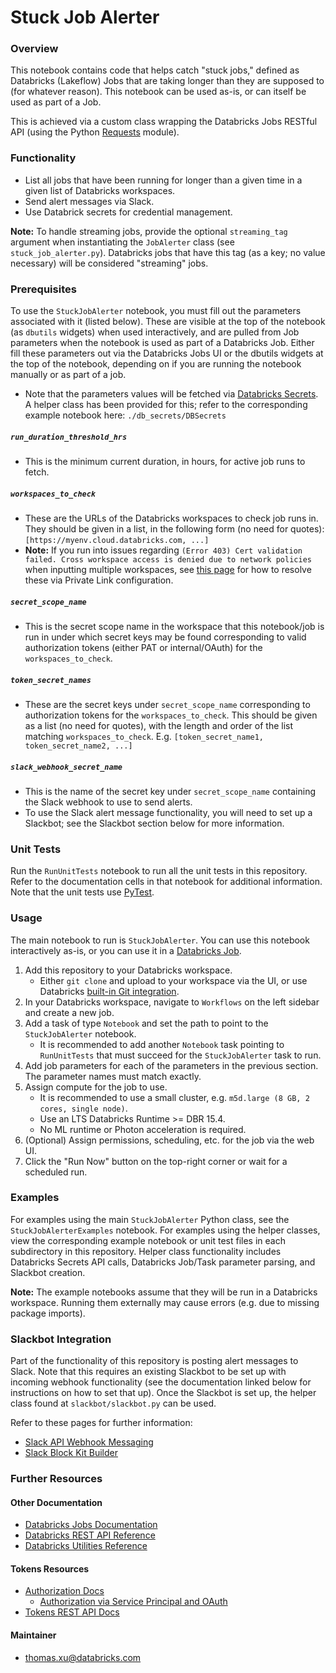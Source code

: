 # Stuck Job Alerter

### Overview

This notebook contains code that helps catch "stuck jobs," defined as Databricks (Lakeflow) Jobs that are taking longer than they are supposed to (for whatever reason). This notebook can be used as-is, or can itself be used as part of a Job.

This is achieved via a custom class wrapping the Databricks Jobs RESTful API (using the Python [Requests](https://pypi.org/project/requests/) module). 

### Functionality

- List all jobs that have been running for longer than a given time in a given list of Databricks workspaces.
- Send alert messages via Slack.
- Use Databrick secrets for credential management.

**Note:** To handle streaming jobs, provide the optional `streaming_tag` argument when instantiating the `JobAlerter` class (see `stuck_job_alerter.py`). Databricks jobs that have this tag (as a key; no value necessary) will be considered "streaming" jobs.

### Prerequisites

To use the `StuckJobAlerter` notebook, you must fill out the parameters associated with it (listed below). These are visible at the top of the notebook (as `dbutils` widgets) when used interactively, and are pulled from Job parameters when the notebook is used as part of a Databricks Job. Either fill these parameters out via the Databricks Jobs UI or the dbutils widgets at the top of the notebook, depending on if you are running the notebook manually or as part of a job.

- Note that the parameters values will be fetched via [Databricks Secrets](https://docs.databricks.com/aws/en/security/secrets/). A helper class has been provided for this; refer to the corresponding example notebook here: `./db_secrets/DBSecrets`

##### `run_duration_threshold_hrs`
- This is the minimum current duration, in hours, for active job runs to fetch.

##### `workspaces_to_check`
- These are the URLs of the Databricks workspaces to check job runs in. They should be given in a list, in the following form (no need for quotes): 
`[https://myenv.cloud.databricks.com, ...]`
- **Note:** If you run into issues regarding `(Error 403) Cert validation failed. Cross workspace access is denied due to network policies` when inputting multiple workspaces, see [this page](https://community.databricks.com/t5/data-engineering/cross-workspace-rest-api-access-denied-due-to-network-policies/td-p/92890) for how to resolve these via Private Link configuration.

##### `secret_scope_name`
- This is the secret scope name in the workspace that this notebook/job is run in under which secret keys may be found corresponding to valid authorization tokens (either PAT or internal/OAuth) for the `workspaces_to_check`. 

##### `token_secret_names`
- These are the secret keys under `secret_scope_name` corresponding to authorization tokens for the `workspaces_to_check`. This should be given as a list (no need for quotes), with the length and order of the list matching `workspaces_to_check`. E.g. `[token_secret_name1, token_secret_name2, ...]`

##### `slack_webhook_secret_name`
- This is the name of the secret key under `secret_scope_name` containing the Slack webhook to use to send alerts.
- To use the Slack alert message functionality, you will need to set up a Slackbot; see the Slackbot section below for more information.

### Unit Tests

Run the `RunUnitTests` notebook to run all the unit tests in this repository. Refer to the documentation cells in that notebook for additional information. Note that the unit tests use [PyTest](https://docs.pytest.org/en/stable/).

### Usage

The main notebook to run is `StuckJobAlerter`. You can use this notebook interactively as-is, or you can use it in a [Databricks Job](https://docs.databricks.com/aws/en/jobs).

1. Add this repository to your Databricks workspace.
    - Either `git clone` and upload to your workspace via the UI, or use Databricks [built-in Git integration](https://docs.databricks.com/aws/en/repos).
2. In your Databricks workspace, navigate to `Workflows` on the left sidebar and create a new job.
3. Add a task of type `Notebook` and set the path to point to the `StuckJobAlerter` notebook.
    - It is recommended to add another `Notebook` task pointing to `RunUnitTests` that must succeed for the `StuckJobAlerter` task to run.
4. Add job parameters for each of the parameters in the previous section. The parameter names must match exactly.
5. Assign compute for the job to use.
    - It is recommended to use a small cluster, e.g. `m5d.large (8 GB, 2 cores, single node)`.
    - Use an LTS Databricks Runtime >= DBR 15.4.
    - No ML runtime or Photon acceleration is required.
6. (Optional) Assign permissions, scheduling, etc. for the job via the web UI.
7. Click the "Run Now" button on the top-right corner or wait for a scheduled run.

### Examples

For examples using the main `StuckJobAlerter` Python class, see the `StuckJobAlerterExamples` notebook. For examples using the helper classes, view the corresponding example notebook or unit test files in each subdirectory in this repository. Helper class functionality includes Databricks Secrets API calls, Databricks Job/Task parameter parsing, and Slackbot creation.

**Note:** The example notebooks assume that they will be run in a Databricks workspace. Running them externally may cause errors (e.g. due to missing package imports).

### Slackbot Integration

Part of the functionality of this repository is posting alert messages to Slack. Note that this requires an existing Slackbot to be set up with incoming webhook functionality (see the documentation linked below for instructions on how to set that up). Once the Slackbot is set up, the helper class found at `slackbot/slackbot.py` can be used. 

Refer to these pages for further information:

- [Slack API Webhook Messaging](https://api.slack.com/messaging/webhooks)
- [Slack Block Kit Builder](https://app.slack.com/block-kit-builder/)

### Further Resources

#### Other Documentation
- [Databricks Jobs Documentation](https://docs.databricks.com/aws/en/jobs)
- [Databricks REST API Reference](https://docs.databricks.com/api/workspace/introduction)
- [Databricks Utilities Reference](https://docs.databricks.com/aws/en/dev-tools/databricks-utils#dbutils-jobs)

#### Tokens Resources
- [Authorization Docs](https://docs.databricks.com/gcp/en/dev-tools/auth/)
  - [Authorization via Service Principal and OAuth](https://docs.databricks.com/gcp/en/dev-tools/auth/oauth-m2m)
- [Tokens REST API Docs](https://docs.databricks.com/api/workspace/tokens)

#### Maintainer
- thomas.xu@databricks.com

